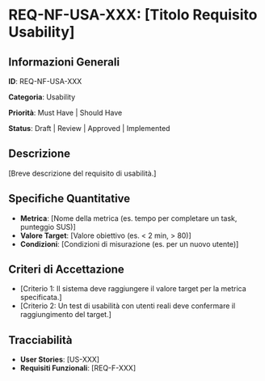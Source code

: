 # REQ-NF-USA-XXX: [Titolo Requisito Usability]

## Informazioni Generali

**ID**: REQ-NF-USA-XXX

**Categoria**: Usability

**Priorità**: Must Have | Should Have

**Status**: Draft | Review | Approved | Implemented

## Descrizione

[Breve descrizione del requisito di usabilità.]

## Specifiche Quantitative

- **Metrica**: [Nome della metrica (es. tempo per completare un task, punteggio SUS)]
- **Valore Target**: [Valore obiettivo (es. < 2 min, > 80)]
- **Condizioni**: [Condizioni di misurazione (es. per un nuovo utente)]

## Criteri di Accettazione

- [Criterio 1: Il sistema deve raggiungere il valore target per la metrica specificata.]
- [Criterio 2: Un test di usabilità con utenti reali deve confermare il raggiungimento del target.]

## Tracciabilità

- **User Stories**: [US-XXX]
- **Requisiti Funzionali**: [REQ-F-XXX]
